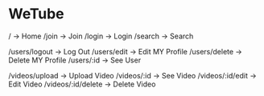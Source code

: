 # WeTube

<!-- URL 만들고 Router, Controller 통해서 동작 -->

/ -> Home
/join -> Join
/login -> Login
/search -> Search

/users/logout -> Log Out
/users/edit -> Edit MY Profile
/users/delete -> Delete MY Profile
/users/:id -> See User

/videos/upload -> Upload Video
/videos/:id -> See Video
/videos/:id/edit -> Edit Video
/videos/:id/delete -> Delete Video
